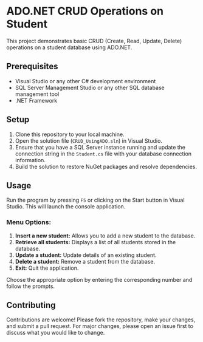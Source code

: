 # ADO.NET CRUD Operations on Student

This project demonstrates basic CRUD (Create, Read, Update, Delete) operations on a student database using ADO.NET.

## Prerequisites

- Visual Studio or any other C# development environment
- SQL Server Management Studio or any other SQL database management tool
- .NET Framework

## Setup

1. Clone this repository to your local machine.
2. Open the solution file (`CRUD_UsingADO.sln`) in Visual Studio.
3. Ensure that you have a SQL Server instance running and update the connection string in the `Student.cs` file with your database connection information.
4. Build the solution to restore NuGet packages and resolve dependencies.

## Usage

Run the program by pressing `F5` or clicking on the Start button in Visual Studio. This will launch the console application.

### Menu Options:

1. **Insert a new student:** Allows you to add a new student to the database.
2. **Retrieve all students:** Displays a list of all students stored in the database.
3. **Update a student:** Update details of an existing student.
4. **Delete a student:** Remove a student from the database.
5. **Exit:** Quit the application.

Choose the appropriate option by entering the corresponding number and follow the prompts.

## Contributing

Contributions are welcome! Please fork the repository, make your changes, and submit a pull request. For major changes, please open an issue first to discuss what you would like to change.
